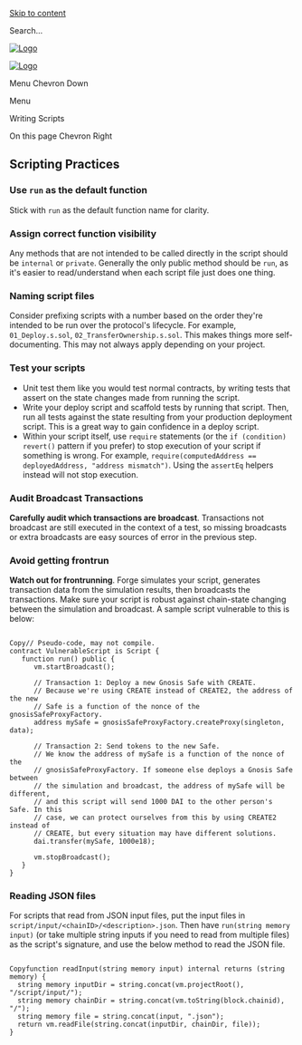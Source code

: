 [Skip to content](https://getfoundry.sh/guides/best-practices/writing-scripts#vocs-content)

Search...

[![Logo](https://getfoundry.sh/foundry-logo.png)](https://getfoundry.sh/)

[![Logo](https://getfoundry.sh/foundry-logo.png)](https://getfoundry.sh/)

Menu
Chevron Down

Menu

Writing Scripts

On this page
Chevron Right

## Scripting Practices

### Use `run` as the default function

Stick with `run` as the default function name for clarity.

### Assign correct function visibility

Any methods that are not intended to be called directly in the script should be `internal` or `private`. Generally the only public method should be `run`, as it's easier to read/understand when each script file just does one thing.

### Naming script files

Consider prefixing scripts with a number based on the order they're intended to be run over the protocol's lifecycle. For example, `01_Deploy.s.sol`, `02_TransferOwnership.s.sol`. This makes things more self-documenting. This may not always apply depending on your project.

### Test your scripts

- Unit test them like you would test normal contracts, by writing tests that assert on the state changes made from running the script.
- Write your deploy script and scaffold tests by running that script. Then, run all tests against the state resulting from your production deployment script. This is a great way to gain confidence in a deploy script.
- Within your script itself, use `require` statements (or the `if (condition) revert()` pattern if you prefer) to stop execution of your script if something is wrong. For example, `require(computedAddress == deployedAddress, "address mismatch")`. Using the `assertEq` helpers instead will not stop execution.

### Audit Broadcast Transactions

**Carefully audit which transactions are broadcast**. Transactions not broadcast are still executed in the context of a test, so missing broadcasts or extra broadcasts are easy sources of error in the previous step.

### Avoid getting frontrun

**Watch out for frontrunning**. Forge simulates your script, generates transaction data from the simulation results, then broadcasts the transactions. Make sure your script is robust against chain-state changing between the simulation and broadcast. A sample script vulnerable to this is below:

```vocs_Code

Copy// Pseudo-code, may not compile.
contract VulnerableScript is Script {
   function run() public {
      vm.startBroadcast();

      // Transaction 1: Deploy a new Gnosis Safe with CREATE.
      // Because we're using CREATE instead of CREATE2, the address of the new
      // Safe is a function of the nonce of the gnosisSafeProxyFactory.
      address mySafe = gnosisSafeProxyFactory.createProxy(singleton, data);

      // Transaction 2: Send tokens to the new Safe.
      // We know the address of mySafe is a function of the nonce of the
      // gnosisSafeProxyFactory. If someone else deploys a Gnosis Safe between
      // the simulation and broadcast, the address of mySafe will be different,
      // and this script will send 1000 DAI to the other person's Safe. In this
      // case, we can protect ourselves from this by using CREATE2 instead of
      // CREATE, but every situation may have different solutions.
      dai.transfer(mySafe, 1000e18);

      vm.stopBroadcast();
   }
}
```

### Reading JSON files

For scripts that read from JSON input files, put the input files in `script/input/<chainID>/<description>.json`. Then have `run(string memory input)` (or take multiple string inputs if you need to read from multiple files) as the script's signature, and use the below method to read the JSON file.

```vocs_Code

Copyfunction readInput(string memory input) internal returns (string memory) {
  string memory inputDir = string.concat(vm.projectRoot(), "/script/input/");
  string memory chainDir = string.concat(vm.toString(block.chainid), "/");
  string memory file = string.concat(input, ".json");
  return vm.readFile(string.concat(inputDir, chainDir, file));
}
```